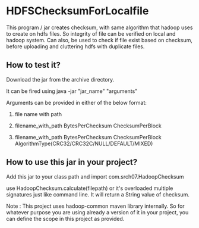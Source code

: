 # HDFSChecksumForLocalfile
This program / jar creates checksum, with same algorithm that hadoop uses to create on hdfs files. So integrity of file can be verified on local and hadoop system. Can also, be used to check if file exist based on checksum, before uploading and cluttering hdfs with duplicate files.

## How to test it?

Download the jar from the archive directory.

It can be fired using java -jar "jar_name" "arguments"

Arguments can be provided in either of the below format:

1. file name with path

2. filename_with_path BytesPerChecksum ChecksumPerBlock

3. filename_with_path BytesPerChecksum ChecksumPerBlock AlgorithmType(CRC32/CRC32C/NULL/DEFAULT/MIXED)

## How to use this jar in your project?

Add this jar to your class path and import com.srch07.HadoopChecksum

use HadoopChecksum.calculate(filepath) or it's overloaded multiple signatures just like command line.
It will return a String value of checksum.

Note : This project uses hadoop-common maven library internally. So for whatever purpose you are using already a version of it in your project, you can define the scope in this project as provided.
